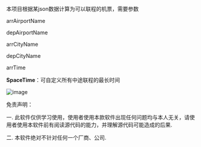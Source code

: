 本项目根据某json数据计算为可以联程的机票，需要参数

arrAirportName

depAirportName

arrCityName

depCityName

arrTime

__SpaceTime__：可自定义所有中途联程的最长时间

![image](https://github.com/PlusTop/InterlineTicket/assets/105430146/198cbaae-3132-489a-ab84-0d312a582568)


免责声明：

一. 此软件仅供学习使用，使用者使用本款软件出现任何问题均与本人无关，请使用者使用本软件前有阅读源代码的能力，并理解源代码可能造成的后果.

二. 本软件绝对不针对任何一个厂商、公司.
